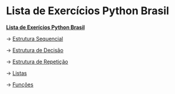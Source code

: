 # Lista de Exercícios Python Brasil

**[Lista de Exerícios Python Brasil](https://wiki.python.org.br/ListaDeExercicios)**

→ [Estrutura Sequencial](https://wiki.python.org.br/EstruturaSequencial)

→ [Estrutura de Decisão](https://wiki.python.org.br/EstruturaDeDecisao)

→ [Estrutura de Repetição](https://wiki.python.org.br/EstruturaDeRepeticao)

→ [Listas](https://wiki.python.org.br/ExerciciosListas)

→ [Funções](https://wiki.python.org.br/ExerciciosFuncoes)
